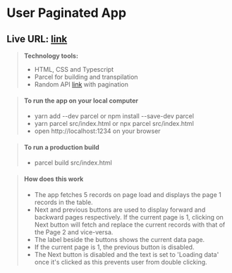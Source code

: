 # User Paginated App

## Live URL: [link](https://timely-mandazi-9663f1.netlify.app/)

> **Technology tools:**
>
> - HTML, CSS and Typescript
> - Parcel for building and transpilation
> - Random API [link](https://randomapi.com/api/8csrgnjw?key=LEIX-GF3O-AG7I-6J84) with pagination

> #### To run the app on your local computer
>
> - yarn add --dev parcel or npm install --save-dev parcel
> - yarn parcel src/index.html or npx parcel src/index.html
> - open http://localhost:1234 on your browser

> #### To run a production build
>
> - parcel build src/index.html

> #### How does this work
>
> - The app fetches 5 records on page load and displays the page 1 records in the table.
> - Next and previous buttons are used to display forward and backward pages respectively. If the current page is 1, clicking on Next button will fetch and replace the current records with that of the Page 2 and vice-versa.
> - The label beside the buttons shows the current data page.
> - If the current page is 1, the previous button is disabled.
> - The Next button is disabled and the text is set to 'Loading data' once it's clicked as this prevents user from double clicking.
